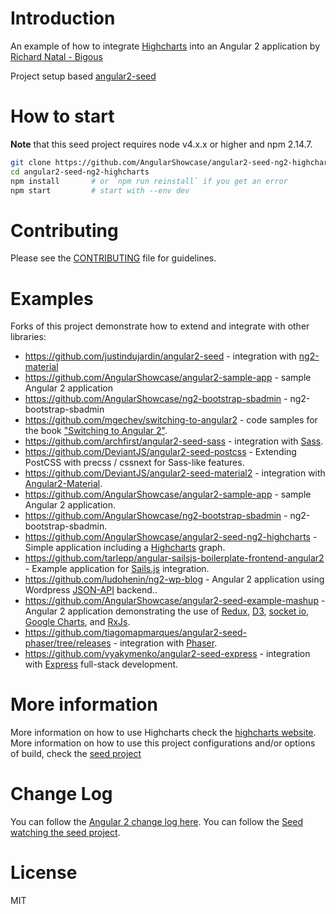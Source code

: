 # Introduction

An example of how to integrate [Highcharts](http://www.highcharts.com/) into an Angular 2 application by [Richard Natal - Bigous](https://github.com/Bigous)

Project setup based [angular2-seed](https://github.com/mgechev/angular2-seed.git)

# How to start

**Note** that this seed project requires node v4.x.x or higher and npm 2.14.7.

```bash
git clone https://github.com/AngularShowcase/angular2-seed-ng2-highcharts.git
cd angular2-seed-ng2-highcharts
npm install       # or `npm run reinstall` if you get an error
npm start         # start with --env dev
```

# Contributing

Please see the [CONTRIBUTING](https://github.com/mgechev/angular2-seed/blob/master/CONTRIBUTING.md) file for guidelines.

# Examples

Forks of this project demonstrate how to extend and integrate with other libraries:

 - https://github.com/justindujardin/angular2-seed - integration with [ng2-material](https://github.com/justindujardin/ng2-material)
 - https://github.com/AngularShowcase/angular2-sample-app - sample Angular 2 application
 - https://github.com/AngularShowcase/ng2-bootstrap-sbadmin - ng2-bootstrap-sbadmin
 - https://github.com/mgechev/switching-to-angular2 - code samples for the book ["Switching to Angular 2"](https://www.packtpub.com/web-development/switching-angular-2).
 - https://github.com/archfirst/angular2-seed-sass - integration with [Sass](http://sass-lang.com/).
 - https://github.com/DeviantJS/angular2-seed-postcss - Extending PostCSS with precss / cssnext for Sass-like features.
 - https://github.com/DeviantJS/angular2-seed-material2 - integration with [Angular2-Material](https://github.com/angular/material2).
 - https://github.com/AngularShowcase/angular2-sample-app - sample Angular 2 application.
 - https://github.com/AngularShowcase/ng2-bootstrap-sbadmin - ng2-bootstrap-sbadmin.
 - https://github.com/AngularShowcase/angular2-seed-ng2-highcharts - Simple application including a [Highcharts](http://www.highcharts.com) graph.
 - https://github.com/tarlepp/angular-sailsjs-boilerplate-frontend-angular2 - Example application for [Sails.js](http://sailsjs.org/) integration.
 - https://github.com/ludohenin/ng2-wp-blog - Angular 2 application using Wordpress [JSON-API](http://v2.wp-api.org) backend..
 - https://github.com/AngularShowcase/angular2-seed-example-mashup - Angular 2 application demonstrating the use of [Redux](http://redux.js.org/), [D3](https://github.com/mbostock/d3), [socket io](https://github.com/socketio), [Google Charts](https://developers.google.com/chart/), and [RxJs](https://github.com/Reactive-Extensions/RxJS).
 - https://github.com/tiagomapmarques/angular2-seed-phaser/tree/releases - integration with [Phaser](http://phaser.io/).
 - https://github.com/vyakymenko/angular2-seed-express - integration with [Express](https://expressjs.com/) full-stack development.

# More information

More information on how to use Highcharts check the [highcharts website](http://www.highcharts.com).
More information on how to use this project configurations and/or options of build, check the [seed project](https://github.com/mgechev/angular2-seed)


# Change Log

You can follow the [Angular 2 change log here](https://github.com/angular/angular/blob/master/CHANGELOG.md).
You can follow the [Seed watching the seed project](https://github.com/mgechev/angular2-seed).

# License

MIT


